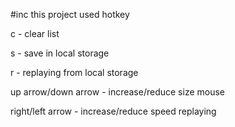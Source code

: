 #inc 
this project used hotkey

c - clear list

s - save in local storage

r - replaying from local storage

up arrow/down arrow - increase/reduce size mouse

right/left arrow - increase/reduce speed replaying
 

